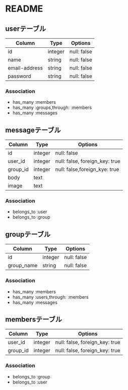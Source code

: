 # README

## userテーブル

|Column|Type|Options|
|------|----|-------|
|id|integer|null: false|
|name|string|null: false|
|email-address|string|null: false|
|password|string|null: false|

### Association
- has_many :members
- has_many :groups,through: :members
- has_many :messages

## messageテーブル

|Column|Type|Options|
|------|----|-------|
|id|integer|null: false|
|user_id|integer|null: false, foreign_key: true|
|group_id|integer|null: false,foreign_kye: true|
|body|text|
|image|text|

### Association
- belongs_to :user
- belongs_to :group

## groupテーブル

|Column|Type|Options|
|------|----|-------|
|id|integer|null: false|
|group_name|string|null: false|

### Association
- has_many :members
- has_many :users,through: :members
- has_many :messages


## membersテーブル

|Column|Type|Options|
|------|----|-------|
|user_id|integer|null: false, foreign_key: true|
|group_id|integer|null: false, foreign_key: true|

### Association
- belongs_to :group
- belongs_to :user

